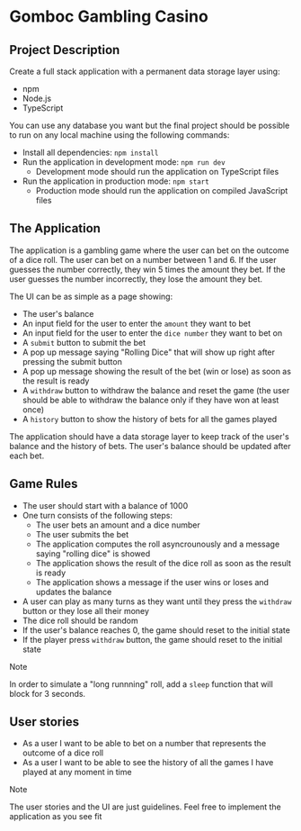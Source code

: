# Gomboc Gambling Casino

## Project Description
Create a full stack application with a permanent data storage layer using:

- npm
- Node.js
- TypeScript

You can use any database you want but the final project should be possible to run on any local machine using the following commands:

- Install all dependencies: `npm install`
- Run the application in development mode: `npm run dev`
    - Development mode should run the application on TypeScript files
- Run the application in production mode: `npm start`
    - Production mode should run the application on compiled JavaScript files

## The Application
The application is a gambling game where the user can bet on the outcome of a dice roll. The user can bet on a number between 1 and 6. If the user guesses the number correctly, 
they win 5 times the amount they bet. If the user guesses the number incorrectly, they lose the amount they bet.

The UI can be as simple as a page showing:

- The user's balance
- An input field for the user to enter the `amount` they want to bet
- An input field for the user to enter the `dice number` they want to bet on
- A `submit` button to submit the bet
- A pop up message saying "Rolling Dice" that will show up right after pressing the submit button
- A pop up message showing the result of the bet (win or lose) as soon as the result is ready
- A `withdraw` button to withdraw the balance and reset the game (the user should be able to withdraw the balance only if they have won at least once)
- A `history` button to show the history of bets for all the games played

The application should have a data storage layer to keep track of the user's balance and the history of bets. The user's balance should be updated after each bet.

## Game Rules
- The user should start with a balance of 1000
- One turn consists of the following steps:
    - The user bets an amount and a dice number
    - The user submits the bet
    - The application computes the roll asyncrounously and a message saying "rolling dice" is showed
    - The application shows the result of the dice roll as soon as the result is ready
    - The application shows a message if the user wins or loses and updates the balance
- A user can play as many turns as they want until they press the `withdraw` button or they lose all their money
- The dice roll should be random
- If the user's balance reaches 0, the game should reset to the initial state
- If the player press `withdraw` button, the game should reset to the initial state

> [!NOTE]
> In order to simulate a "long runnning" roll, add a `sleep` function that will block for 3 seconds. 

## User stories
- As a user I want to be able to bet on a number that represents the outcome of a dice roll
- As a user I want to be able to see the history of all the games I have played at any moment in time

> [!NOTE]
> The user stories and the UI are just guidelines. Feel free to implement the application as you see fit

